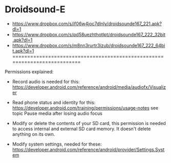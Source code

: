 Droidsound-E 
============
* https://www.dropbox.com/s/if06w4joc7dlnly/droidsounde167_221.apk?dl=1
* https://www.dropbox.com/s/pd58uezhthotlpt/droidsounde167_222_32bit.apk?dl=1
* https://www.dropbox.com/s/m8nn3rurtr3izub/droidsounde167_222_64bit.apk?dl=1
==========================================================================

Permissions explained:
* Record audio is needed for this: https://developer.android.com/reference/android/media/audiofx/Visualizer

* Read phone status and identity for this: https://developer.android.com/training/permissions/usage-notes 
see topic Pause media after losing audio focus

* Modify or delete the contents of your SD card, this permission is needed to access internal and external SD card memory. It doesn't delete anything on its own.

* Modify system settings, needed for these: https://developer.android.com/reference/android/provider/Settings.System
